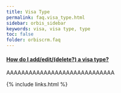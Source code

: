 ```yaml
---
title: Visa Type
permalink: faq.visa_type.html
sidebar: orbis_sidebar
keywords: visa, visa type, type
toc: false
folder: orbiscrm.faq
---
```


<div class="panel-group" id="accordion">
    <div class="panel panel-default">
        <div class="panel-heading">
            <h4 class="panel-title">
                <a class="noCrossRef accordion-toggle" data-toggle="collapse" data-parent="#accordion" href="#how-do-i-add-edit-delete-a-visa-type">
                    How do I add/edit/(delete?) a visa type?
                </a>
            </h4>
        </div>
        <div id="how-do-i-add-edit-delete-a-visa-type" class="panel-collapse collapse noCrossRef">
            <div class="panel-body">
                AAAAAAAAAAAAAAAAAAAAAAAAAAAAA
            </div>
        </div>
    </div>
    <!-- /.panel -->
</div>
<!-- /.panel-group -->

{% include links.html %}
